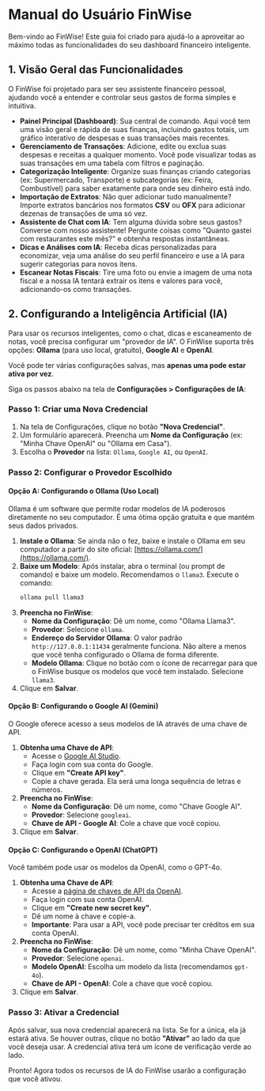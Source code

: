 # Manual do Usuário FinWise

Bem-vindo ao FinWise! Este guia foi criado para ajudá-lo a aproveitar ao máximo todas as funcionalidades do seu dashboard financeiro inteligente.

## 1. Visão Geral das Funcionalidades

O FinWise foi projetado para ser seu assistente financeiro pessoal, ajudando você a entender e controlar seus gastos de forma simples e intuitiva.

- **Painel Principal (Dashboard)**: Sua central de comando. Aqui você tem uma visão geral e rápida de suas finanças, incluindo gastos totais, um gráfico interativo de despesas e suas transações mais recentes.
- **Gerenciamento de Transações**: Adicione, edite ou exclua suas despesas e receitas a qualquer momento. Você pode visualizar todas as suas transações em uma tabela com filtros e paginação.
- **Categorização Inteligente**: Organize suas finanças criando categorias (ex: Supermercado, Transporte) e subcategorias (ex: Feira, Combustível) para saber exatamente para onde seu dinheiro está indo.
- **Importação de Extratos**: Não quer adicionar tudo manualmente? Importe extratos bancários nos formatos **CSV** ou **OFX** para adicionar dezenas de transações de uma só vez.
- **Assistente de Chat com IA**: Tem alguma dúvida sobre seus gastos? Converse com nosso assistente! Pergunte coisas como "Quanto gastei com restaurantes este mês?" e obtenha respostas instantâneas.
- **Dicas e Análises com IA**: Receba dicas personalizadas para economizar, veja uma análise do seu perfil financeiro e use a IA para sugerir categorias para novos itens.
- **Escanear Notas Fiscais**: Tire uma foto ou envie a imagem de uma nota fiscal e a nossa IA tentará extrair os itens e valores para você, adicionando-os como transações.

## 2. Configurando a Inteligência Artificial (IA)

Para usar os recursos inteligentes, como o chat, dicas e escaneamento de notas, você precisa configurar um "provedor de IA". O FinWise suporta três opções: **Ollama** (para uso local, gratuito), **Google AI** e **OpenAI**.

Você pode ter várias configurações salvas, mas **apenas uma pode estar ativa por vez**.

Siga os passos abaixo na tela de **Configurações > Configurações de IA**:

### Passo 1: Criar uma Nova Credencial

1. Na tela de Configurações, clique no botão **"Nova Credencial"**.
2. Um formulário aparecerá. Preencha um **Nome da Configuração** (ex: "Minha Chave OpenAI" ou "Ollama em Casa").
3. Escolha o **Provedor** na lista: `Ollama`, `Google AI`, ou `OpenAI`.

### Passo 2: Configurar o Provedor Escolhido

#### Opção A: Configurando o Ollama (Uso Local)

Ollama é um software que permite rodar modelos de IA poderosos diretamente no seu computador. É uma ótima opção gratuita e que mantém seus dados privados.

1.  **Instale o Ollama**: Se ainda não o fez, baixe e instale o Ollama em seu computador a partir do site oficial: [https://ollama.com/](https://ollama.com/).
2.  **Baixe um Modelo**: Após instalar, abra o terminal (ou prompt de comando) e baixe um modelo. Recomendamos o `llama3`. Execute o comando:
    ```bash
    ollama pull llama3
    ```
3.  **Preencha no FinWise**:
    *   **Nome da Configuração**: Dê um nome, como "Ollama Llama3".
    *   **Provedor**: Selecione `ollama`.
    *   **Endereço do Servidor Ollama**: O valor padrão `http://127.0.0.1:11434` geralmente funciona. Não altere a menos que você tenha configurado o Ollama de forma diferente.
    *   **Modelo Ollama**: Clique no botão com o ícone de recarregar para que o FinWise busque os modelos que você tem instalado. Selecione `llama3`.
4.  Clique em **Salvar**.

#### Opção B: Configurando o Google AI (Gemini)

O Google oferece acesso a seus modelos de IA através de uma chave de API.

1.  **Obtenha uma Chave de API**:
    *   Acesse o [Google AI Studio](https://aistudio.google.com/app/apikey).
    *   Faça login com sua conta do Google.
    *   Clique em **"Create API key"**.
    *   Copie a chave gerada. Ela será uma longa sequência de letras e números.
2.  **Preencha no FinWise**:
    *   **Nome da Configuração**: Dê um nome, como "Chave Google AI".
    *   **Provedor**: Selecione `googleai`.
    *   **Chave de API - Google AI**: Cole a chave que você copiou.
3.  Clique em **Salvar**.

#### Opção C: Configurando o OpenAI (ChatGPT)

Você também pode usar os modelos da OpenAI, como o GPT-4o.

1.  **Obtenha uma Chave de API**:
    *   Acesse a [página de chaves de API da OpenAI](https://platform.openai.com/api-keys).
    *   Faça login com sua conta OpenAI.
    *   Clique em **"Create new secret key"**.
    *   Dê um nome à chave e copie-a.
    *   **Importante**: Para usar a API, você pode precisar ter créditos em sua conta OpenAI.
2.  **Preencha no FinWise**:
    *   **Nome da Configuração**: Dê um nome, como "Minha Chave OpenAI".
    *   **Provedor**: Selecione `openai`.
    *   **Modelo OpenAI**: Escolha um modelo da lista (recomendamos `gpt-4o`).
    *   **Chave de API - OpenAI**: Cole a chave que você copiou.
3.  Clique em **Salvar**.

### Passo 3: Ativar a Credencial

Após salvar, sua nova credencial aparecerá na lista. Se for a única, ela já estará ativa. Se houver outras, clique no botão **"Ativar"** ao lado da que você deseja usar. A credencial ativa terá um ícone de verificação verde ao lado.

Pronto! Agora todos os recursos de IA do FinWise usarão a configuração que você ativou.